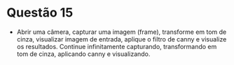 # Questão 15

- Abrir uma câmera, capturar uma imagem (frame), transforme em tom de cinza, visualizar imagem de entrada, aplique o
filtro de canny e visualize os resultados. Continue infinitamente capturando, transformando em tom de cinza, aplicando
canny e visualizando.

